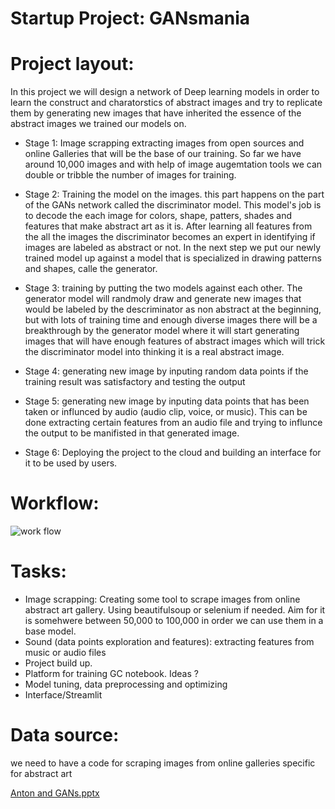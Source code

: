 # Startup Project: GANsmania

# Project layout: 
In this project we will design a network of Deep learning models in order to learn the construct and charatorstics of abstract images and try to replicate them by generating new images that have inherited the essence of the abstract images we trained our models on.

- Stage 1: Image scrapping extracting images from open sources and online Galleries that will be the base of our training. So far we have around 10,000 images and with help of image augemtation tools we can double or tribble the number of images for training.

- Stage 2: Training the model on the images. this part happens on the part of the GANs network called the discriminator model. This model's job is to decode the each image for colors, shape, patters, shades and features that make abstract art as it is. After learning all features from the all the images the discriminator becomes an expert in identifying if images are labeled as abstract or not. In the next step we put our newly trained model up against a model that is specialized in drawing patterns and shapes, calle the generator. 

- Stage 3: training by putting the two models against each other. The generator model will randmoly draw and generate new images that would be labeled by the descriminator as non abstract at the beginning, but with lots of training time and enough diverse images there will be a breakthrough by the generator model where it will start generating images that will have enough features of abstract images which will trick the discriminator model into thinking it is a real abstract image.

- Stage 4: generating new image by inputing random data points if the training result was satisfactory and testing the output

- Stage 5:  generating new image by inputing data points that has been taken or influnced by audio (audio clip,  voice, or music). This can be done extracting certain features from an audio file and trying to influnce the output to be manifisted in that generated image.

- Stage 6: Deploying the project to the cloud and building an interface for it to be used by users. 

# Workflow: 

![work flow](https://user-images.githubusercontent.com/81450873/134007625-3a32b015-0157-453e-9122-071b800231ed.jpg)



# Tasks: 

-	Image scrapping: Creating some tool to scrape images from online abstract art gallery. Using beautifulsoup or selenium if needed. Aim for it is somehwere between 50,000 to 100,000 in order we can use them in a base model.
-	Sound (data points exploration and features): extracting features from music or audio files
-	Project build up.
-	Platform for training GC notebook.  Ideas ?
-	Model tuning, data preprocessing and optimizing
-	Interface/Streamlit



# Data source: 

we need to have a code for scraping images from online galleries specific for abstract art


[Anton and GANs.pptx](https://github.com/AliSalem2/GANsmania/files/7195910/Anton.and.GANs.pptx)
